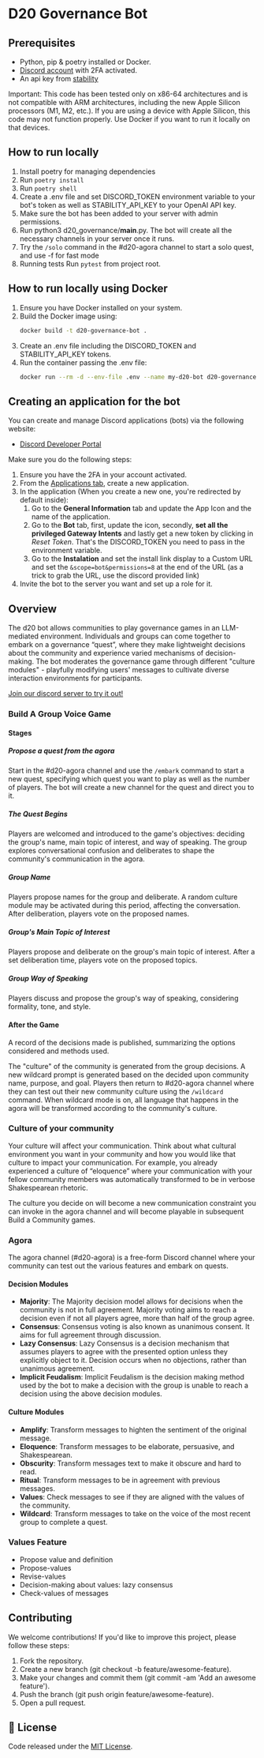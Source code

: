 
# D20 Governance Bot

## Prerequisites
- Python, pip & poetry installed or Docker.
- [Discord account](https://discord.com) with 2FA activated.
- An api key from [stability](https://stability.ai)

Important: This code has been tested only on x86-64 architectures and is not compatible with ARM architectures, including the new Apple Silicon processors (M1, M2, etc.). If you are using a device with Apple Silicon, this code may not function properly. Use Docker if you want to run it locally on that devices.

## How to run locally

1. Install poetry for managing dependencies
2. Run `poetry install`
3. Run `poetry shell`
4. Create a .env file and set DISCORD_TOKEN environment variable to your bot's token as well as STABILITY_API_KEY to your OpenAI API key.
5. Make sure the bot has been added to your server with admin permissions.
6. Run python3 d20_governance/__main__.py. The bot will create all the necessary channels in your server once it runs.
7. Try the `/solo` command in the #d20-agora channel to start a solo quest, and use -f for fast mode
8. Running tests
    Run `pytest` from project root.

## How to run locally using Docker

1. Ensure you have Docker installed on your system.
2. Build the Docker image using:
   ```bash
   docker build -t d20-governance-bot .
   ```
3. Create an .env file including the DISCORD_TOKEN and STABILITY_API_KEY tokens.
3. Run the container passing the .env file:
    ```bash
    docker run --rm -d --env-file .env --name my-d20-bot d20-governance-bot
    ```

## Creating an application for the bot

You can create and manage Discord applications (bots) via the following website:

- [Discord Developer Portal](https://discord.com/developers)

Make sure you do the following steps:

1. Ensure you have the 2FA in your account activated.
2. From the [Applications tab](https://discord.com/developers/applications), create a new application.
3. In the application (When you create a new one, you're redirected by default inside):
    1. Go to the **General Information** tab and update the App Icon and the name of the application.
    2. Go to the **Bot** tab, first, update the icon, secondly, **set all the privileged Gateway Intents** and lastly get a new token by clicking in *Reset Token*. That's the DISCORD_TOKEN you need to pass in the environment variable.
    3. Go to the **Instalation** and set the install link display to a Custom URL and set the `&scope=bot&permissions=8` at the end of the URL (as a trick to grab the URL, use the discord provided link)
4. Invite the bot to the server you want and set up a role for it.


## Overview
The d20 bot allows communities to play governance games in an LLM-mediated environment. Individuals and groups can come together to embark on a governance “quest”, where they make lightweight decisions about the community and experience varied mechanisms of decision-making. The bot moderates the governance game through different "culture modules" - playfully modifying users' messages to cultivate diverse interaction environments for participants.

[Join our discord server to try it out!](https://discord.gg/sSSRxWVuxE)

### Build A Group Voice Game

#### Stages

##### Propose a quest from the agora

Start in the #d20-agora channel and use the `/embark` command to start a new quest, specifying which quest you want to play as well as the number of players. The bot will create a new channel for the quest and direct you to it.

##### The Quest Begins

Players are welcomed and introduced to the game's objectives: deciding the group's name, main topic of interest, and way of speaking. The group explores conversational confusion and deliberates to shape the community's communication in the agora. 

##### Group Name
 
Players propose names for the group and deliberate. A random culture module may be activated during this period, affecting the conversation. After deliberation, players vote on the proposed names.

##### Group's Main Topic of Interest

Players propose and deliberate on the group's main topic of interest. After a set deliberation time, players vote on the proposed topics.

##### Group Way of Speaking

Players discuss and propose the group's way of speaking, considering formality, tone, and style.


#### After the Game

A record of the decisions made is published, summarizing the options considered and methods used. 

The "culture" of the community is generated from the group decisions. A new wildcard prompt is generated based on the decided upon community name, purpose, and goal. Players then return to #d20-agora channel where they can test out their new community culture using the `/wildcard` command. When wildcard mode is on, all language that happens in the agora will be transformed according to the community's culture.

### Culture of your community

Your culture will affect your communication. Think about what cultural environment you want in your community and how you would like that culture to impact your communication.
For example, you already experienced a culture of “eloquence” where your communication with your fellow community members was automatically transformed to be in verbose Shakespearean rhetoric. 

The culture you decide on will become a new communication constraint you can invoke in the agora channel and will become playable in subsequent Build a Community games.

### Agora 
The agora channel (#d20-agora) is a free-form Discord channel where your community can test out the various features and embark on quests. 

#### Decision Modules
- **Majority**: The Majority decision model allows for decisions when the community is not in full agreement. Majority voting aims to reach a decision even if not all players agree, more than half of the group agree. 
- **Consensus**: Consensus voting is also known as unanimous consent. It aims for full agreement through discussion. 
- **Lazy Consensus**: Lazy Consensus is a decision mechanism that assumes players to agree with the presented option unless they explicitly object to it. Decision occurs when no objections, rather than unanimous agreement. 
- **Implicit Feudalism**: Implicit Feudalism is the decision making method used by the bot to make a decision with the group is unable to reach a decision using the above decision modules.

#### Culture Modules
- **Amplify**: Transform messages to highten the sentiment of the original message.
- **Eloquence**: Transform messages to be elaborate, persuasive, and Shakespearean. 
- **Obscurity**: Transform messages text to make it obscure and hard to read.
- **Ritual**: Transform messages to be in agreement with previous messages. 
- **Values**: Check messages to see if they are aligned with the values of the community. 
- **Wildcard**: Transform messages to take on the voice of the most recent group to complete a quest.

### Values Feature 
- Propose value and definition
- Propose-values
- Revise-values 
- Decision-making about values: lazy consensus
- Check-values of messages

## Contributing

We welcome contributions! If you'd like to improve this project, please follow these steps:

1. Fork the repository.
2. Create a new branch (git checkout -b feature/awesome-feature).
3. Make your changes and commit them (git commit -am 'Add an awesome feature').
4. Push the branch (git push origin feature/awesome-feature).
5. Open a pull request.

## 📜 License

Code released under the [MIT License](https://opensource.org/license/MIT).
